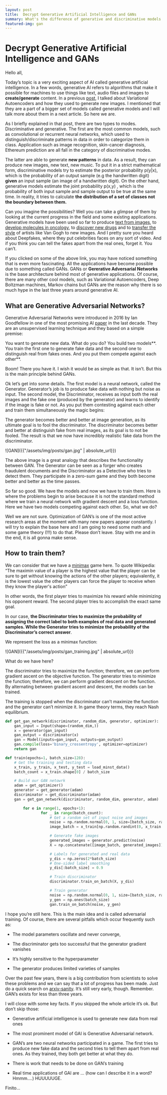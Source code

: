 ```yaml
---
layout: post
title:  Decrypt Generative Artificial Intelligence and GANs
summary: What's the difference of generative and discriminative models and what is a GAN
featured-img: gan
---
```


# Decrypt Generative Artificial Intelligence and GANs

Hello all,

Today’s topic is a very exciting aspect of AI called generative artificial
intelligence. In a few words, generative AI refers to algorithms that make it
possible for machines to use things like text, audio files and images to
**create/generate** content. In a previous [post](https://sergioskar.github.io/Autoencoder/),
I talked about Variational Autoencoders and how they used to generate new images. 
I mentioned that they are a part of a bigger set of models called generative models and I will talk more
about them in a next article. So here we are.

As I briefly explained in that post, there are two types to modes.
Discriminative and generative. The first are the most common models, such as
convolutional or recurrent neural networks, which used to
distinguish/discriminate patterns in data in order to categorize them in class.
Application such as image recognition, skin-cancer diagnosis, Ethereum
prediction are all fall in the category of discriminative modes.

The latter are able to generate **new patterns** in data. As a result, they can
produce new images, new text, new music. To put it in a strict mathematical
form, discriminative models try to estimate the posterior probability p(y\|x),
which is the probability of an output sample (e.g the handwritten digit)
**given** an input sample (an image of a handwritten digit). On the other hand,
generative models estimate the joint probability p(x,y) , which is the
probability of both input sample and sample output to be true at the same time.
In reality, it tries to calculate **the distribution of a set of classes not the
boundary between them.**

Can you imagine the possibilities? Well you can take a glimpse of them by
looking at the current progress in the field and some existing applications.
Generative models have been used so far to produce [text from
images](https://arxiv.org/pdf/1711.10485.pdf), to [develop molecules in
oncology](http://www.oncotarget.com/index.php?journal=oncotarget&page=article&op=view&path%5B0%5D=14073&path%5B1%5D=44886),
to [discover new drugs](https://arxiv.org/abs/1708.08227) and to [transfer the
style](https://deepart.io/) of artists like Van Gogh to new images. And I pretty
sure you heard about Deepfakes, where they put celebrities faces on any sort of
video. And if you think you can tell the fakes apart from the real ones, forget
it. You can’t.

If you clicked on some of the above link, you may have noticed something that is
even more fascinating. All the applications have become possible due to
something called GANs. GANs or **Gererative Adversarial Networks** is the base
architecture behind most of generative applications. Of course, there are many
other cool models, such as Variational Autoencoders, Deep Boltzman machines,
Markov chains but GANs are the reason why there is so much hype in the last
three years around generative AI.

## What are Generative Adversarial Networks?

Generative Adversarial Networks were introduced in 2016 by Ian Goodfellow in one
of the most promising AI [paper](https://arxiv.org/pdf/1406.2661.pdf) in the
last decade. They are an unsupervised learning technique and they based on a
simple premise:

You want to generate new data. What do you do? You build two models**. You train
the first one to generate fake data and the second one to distinguish real from
fakes ones. And you put them compete against each other**.

Boom! There you have it. I wish it would be as simple as that. It isn’t. But
this is the main principle behind GANs.

Ok let’s get into some details. The first model is a neural network, called the
Generator. Generator’s job is to produce fake data with nothing but noise as
input. The second model, the Discriminator, receives as input both the real
images and the fake one (produced by the generator) and learns to identify if
the image is fake or not. As you put them contesting against each other and
train them simultaneously the magic begins:

The generator becomes better and better at image generation, as its ultimate
goal is to fool the discriminator. The discriminator becomes better and better
at distinguish fake from real images, as its goal is to not be fooled. The
result is that we now have incredibly realistic fake data from the
discriminator.

![GAN]({{"/assets/img/posts/gan.jpg" | absolute_url}})

The above image is a great analogy that describes the functionality between GAN.
The Generator can be seen as a forger who creates fraudulent documents and the
Discriminator as a Detective who tries to detect them. They participate in a
zero-sum game and they both become better and better as the time passes.

So far so good. We have the models and now we have to train them. Here is where
the problems begin to arise because it is not the standard method where we train
a neural network with gradient descent and a loss function. Here we have two
models competing against each other. So, what we do?

Well we are not sure. Optimization of GAN’s is one of the most active research
areas at the moment with many new papers appear constantly. I will try to
explain the base here and I am going to need some math and some game theory
(!!!) to do that. Please don’t leave. Stay with me and in the end, it is all
gonna make sense.

## How to train them?

We can consider that we have a [minimax](https://en.wikipedia.org/wiki/Minimax)
game here. To quote Wikipedia: “The maximin value of a player is the highest
value that the player can be sure to get without knowing the actions of the
other players; equivalently, it is the lowest value the other players can force
the player to receive when they know the player's action”

In other words, the first player tries to maximize his reward while minimizing
his opponent reward. The second player tries to accomplish the exact same goal.

In our case, **the Discriminator tries to maximize the probability of assigning
the correct label to both examples of real data and generated samples. While the
Generator tries to minimize the probability of the Discriminator’s correct
answer**.

We represent the loss as a minimax function:

![GAN]({{"/assets/img/posts/gan_training.jpg" | absolute_url}})

What do we have here?

The discriminator tries to maximize the function; therefore, we can perform
gradient ascent on the objective function. The generator tries to minimize the
function; therefore, we can perform gradient descent on the function. By
alternating between gradient ascent and descent, the models can be trained.

The training is stopped when the discriminator can’t maximize the function and
the generator can’t minimize it. In game theory terms, they reach Nash
equilibrium.

```python
def get_gan_network(discriminator, random_dim, generator, optimizer):
    gan_input = Input(shape=(random_dim,))
    x = generator(gan_input)
    gan_output = discriminator(x)
    gan = Model(inputs=gan_input, outputs=gan_output)
    gan.compile(loss='binary_crossentropy', optimizer=optimizer)
    return gan

def train(epochs=1, batch_size=128):
    # Get the training and testing data
    x_train, y_train, x_test, y_test = load_minst_data()
    batch_count = x_train.shape[0] / batch_size

    # Build our GAN netowrk
    adam = get_optimizer()
    generator = get_generator(adam)
    discriminator = get_discriminator(adam)
    gan = get_gan_network(discriminator, random_dim, generator, adam)

        for e in range(1, epochs+1):
                for _ in range(batch_count):
                    # Get a random set of input noise and images
                    noise = np.random.normal(0, 1, size=[batch_size, random_dim])
                    image_batch = x_train[np.random.randint(0, x_train.shape[0], size=batch_size)]

                    # Generate fake images
                    generated_images = generator.predict(noise)
                    X = np.concatenate([image_batch, generated_images])

                    # Labels for generated and real data
                    y_dis = np.zeros(2*batch_size)
                    # One-sided label smoothing
                    y_dis[:batch_size] = 0.9

                    # Train discriminator
                    discriminator.train_on_batch(X, y_dis)

                    # Train generator
                    noise = np.random.normal(0, 1, size=[batch_size, random_dim])
                    y_gen = np.ones(batch_size)
                    gan.train_on_batch(noise, y_gen)
```

I hope you’re still here. This is the main idea and is called adversarial
training. Of course, there are several pitfalls which occur frequently such as:

-   The model parameters oscillate and never converge,

-   The discriminator gets too successful that the generator gradient vanishes

-   It’s highly sensitive to the hyperparameter

-   The generator produces limited varieties of samples

Over the past few years, there is a big contribution from scientists to solve
these problems and we can say that a lot of progress has been made. Just do a
quick search on [arxiv-sanity](http://www.arxiv-sanity.com/). It’s still very
early, though. Remember. GAN’s exists for less than three years.

I will close with some key facts. If you skipped the whole article it’s ok. But
don’t skip those:

-   Generative artificial intelligence is used to generate new data from real
    ones

-   The most prominent model of GAI is Generative Adversarial network.

-   GAN’s are two neural networks participated in a game. The first tries to
    produce new fake data and the second tries to tell them apart from real
    ones. As they trained, they both get better at what they do.

-   There is work that needs to be done on GAN’s training

-   Real time applications of GAI are … (how can I describe it in a word?
    Hmmm….) HUUUUUGE.


Finito…
